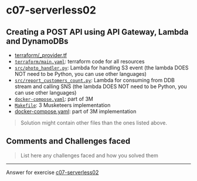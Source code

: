 # c07-serverless02

## Creating a POST API using API Gateway, Lambda and DynamoDBs

- [terraform/_provider.tf](terraform/_provider.tf)
- [`terraform/main.yaml`](terraform/main.yaml): terraform code for all resources
- [`src/photo_handler.py`](src/): Lambda for handling S3 event (the lambda DOES NOT need to be Python, you can use other languages)
- [`src/report_customers_count.py`](src/): Lambda for consuming from DDB stream and calling SNS (the lambda DOES NOT need to be Python, you can use other languages)
- [`docker-compose.yaml`](docker-compose.yaml): part of 3M 
- [`Makefile`](Makefile): 3 Musketeers implementation
- [docker-compose.yaml](docker-compose.yaml): part of 3M implementation

> Solution might contain other files than the ones listed above.

## Comments and Challenges faced

> List here any challenges faced and how you solved them


<!-- Don't change anything below this point-->
<!-- Before commiting, remove both commented lines--> 
***
Answer for exercise [c07-serverless02](https://github.com/devopsacademyau/academy/blob/47822f608ca6654a1a70f53b4a407fc4b86c2d53/classes/07class/exercises/c07-serverless01/README.md)
